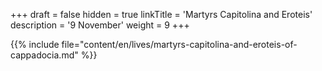 +++
draft = false
hidden = true
linkTitle = 'Martyrs Capitolina and Eroteis'
description = '9 November'
weight = 9
+++

{{% include file="content/en/lives/martyrs-capitolina-and-eroteis-of-cappadocia.md" %}}
